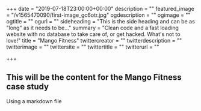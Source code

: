 +++
date = "2019-07-18T23:00:00+00:00"
description = ""
featured_image = "/v1565470090/first-image_gc6otr.jpg"
ogdescription = ""
ogimage = ""
ogtitle = ""
ogurl = ""
sideheading = "This is the side heading and can be as \"long\" as it needs to be..."
summary = "Clean code and a fast loading website with no database to take care of, or get hacked. What's not to love!"
title = "Mango Fitness"
twittercreator = ""
twitterdescription = ""
twitterimage = ""
twittersite = ""
twittertitle = ""
twitterurl = ""

+++
## This will be the content for the Mango Fitness case study

Using a markdown file